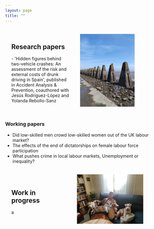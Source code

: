 ```yaml
---
layout: page
title: ""
---
```


<div style="display: flex; align-items: center;">
  <div style="flex: 1; padding: 20px;">
    <h2>Research papers</h2>
    <p>- 'Hidden figures behind two-vehicle crashes: An assessment of the risk and external costs of drunk driving in Spain', published in Accident Analysis & Prevention, coauthored with Jesús Rodríguez-López and Yolanda Rebollo-Sanz</p>
  </div>
  <div style= "max-width: 50%; padding: 10px;">
    <img src="/images/cramond.jpeg" alt="Cramond" width="70%" height="70%">
  </div>
</div>


### Working papers
- Did low-skilled men crowd low-skilled women out of the UK labour market?
- The effects of the end of dictatorships on female labour force participation
- What pushes crime in local labour markets, Unemployment or inequality?

<div style="display: flex; align-items: center;">
  <div style="flex: 1; padding: 20px;">
    <h2>Work in progress</h2>
    <p>a</p>
  </div>
  <div style= "max-width: 50%; padding: 20px;">
    <img src="/images/dogs.jpeg" alt="Doggies" width="85%" height="85%">
  </div>
</div>
